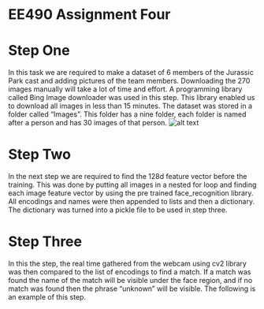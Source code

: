 # EE490 Assignment Four

# Step One
In this task we are required to make a dataset of 6 members of the Jurassic Park cast and adding pictures of the team members. Downloading the 270 images manually will take a lot of time and effort. A programming library called Bing Image downloader was used in this step. This library enabled us to download all images in less than 15 minutes. The dataset was stored in a folder called “Images”. This folder has a nine folder, each folder is named after a person and has 30 images of that person.
![alt text](https://github.com/[S3dMJ]/[EE490_A4]/EE490_Task3_screenshot_14.04.2022.png?raw=true)

# Step Two
In the next step we are required to find the 128d feature vector before the training. This was done by putting all images in a nested for loop and finding each image feature vector by using the pre trained face_recognition library. All encodings and names were then appended to lists and then a dictionary. The dictionary was turned into a pickle file to be used in step three.

# Step Three
In this the step, the real time gathered from the webcam using cv2 library was then compared to the list of encodings to find a match. If a match was found the name of the match will be visible under the face region, and if no match was found then the phrase “unknown” will be visible. The following is an example of this step.
